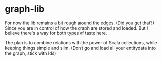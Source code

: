 # graph-lib

For now the lib remains a bit rough around the edges. (Did you get that?)
Since you are in control of how the graph are stored and loaded.
But I believe there's a way for both types of taste here.

The plan is to combine relations with the power of Scala collections, 
while keeping things simple and slim. (Don't go and load all your entitydata into the graph, stick with Ids)